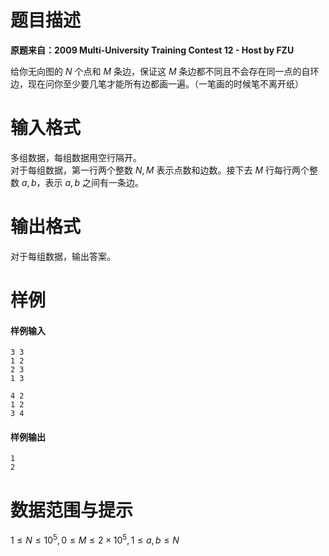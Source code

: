 
# 题目描述

**原题来自：2009 Multi-University Training Contest 12 - Host by FZU**

给你无向图的 $N$ 个点和 $M$ 条边，保证这 $M$ 条边都不同且不会存在同一点的自环边，现在问你至少要几笔才能所有边都画一遍。（一笔画的时候笔不离开纸）

# 输入格式

多组数据，每组数据用空行隔开。  
对于每组数据，第一行两个整数 $N,M$ 表示点数和边数。接下去 $M$ 行每行两个整数 $a,b$，表示 $a,b$ 之间有一条边。

# 输出格式

对于每组数据，输出答案。

# 样例

#### 样例输入
```plain
3 3
1 2
2 3
1 3

4 2
1 2
3 4
```

#### 样例输出
```plain
1
2
```

# 数据范围与提示

$1 \le N \le 10^5,0 \le M \le 2\times 10^5,1 \le a,b \le N$

